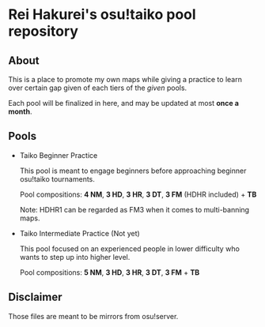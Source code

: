 # Rei Hakurei's osu!taiko pool repository

## About

This is a place to promote my own maps while giving a practice to learn over certain gap given of each tiers of the _given_ pools.

Each pool will be finalized in here, and may be updated at most **once a month**.

## Pools

- Taiko Beginner Practice
  
  This pool is meant to engage beginners before approaching beginner osu!taiko tournaments.

  Pool compositions: **4 NM**, **3 HD**, **3 HR**, **3 DT**, **3 FM** (HDHR included) + **TB**
  
  Note: HDHR1 can be regarded as FM3 when it comes to multi-banning maps.

- Taiko Intermediate Practice (Not yet)

  This pool focused on an experienced people in lower difficulty who wants to step up into higher level.
  
  Pool compositions: **5 NM**, **3 HD**, **3 HR**, **3 DT**, **3 FM** + **TB**

## Disclaimer

Those files are meant to be mirrors from osu!server.